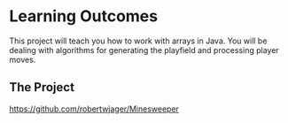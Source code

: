 # Learning Outcomes

This project will teach you how to work with arrays in Java. You will be dealing with algorithms for generating the playfield and processing player moves.

## The Project

https://github.com/robertwjager/Minesweeper
